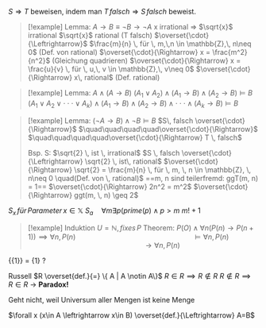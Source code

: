 

$S \Rightarrow T$ beweisen, indem man
$T\, falsch \Rightarrow S\, falsch$ beweist.



>[!example] Lemma: $A\rightarrow B \equiv \lnot B \rightarrow \lnot A$
>x irrational $\Rightarrow$ $\sqrt{x}$ irrational
>$\sqrt{x}$ rational (T falsch) $\overset{\cdot}{\Leftrightarrow}$ $\frac{m}{n} \, für \, m,\,n \in \mathbb{Z},\, n\neq 0$ (Def. von rational)
>$\overset{\cdot}{\Rightarrow} x = \frac{m^2}{n^2}$ (Gleichung quadrieren)
>$\overset{\cdot}{\Rightarrow} x = \frac{u}{v} \, für \, u,\, v \in \mathbb{Z},\, v\neq 0$
>$\overset{\cdot}{\Rightarrow} x\, rational$ (Def. rational)

>[!example] Lemma: $A \wedge (A\rightarrow B)$
>$(A_1 \vee A_2) \wedge (A_1 \rightarrow B) \wedge (A_2 \rightarrow B) \models B$
>$(A_1 \vee A_2 \vee \cdot\cdot\cdot \vee A_k) \wedge (A_1 \rightarrow B) \wedge (A_2 \rightarrow B) \wedge \cdot\cdot\cdot \wedge (A_k \rightarrow B) \models B$

>[!example] Lemma: $(\lnot A \rightarrow B) \wedge \lnot B \models B$
>$S\, falsch \overset{\cdot}{\Rightarrow}$
>$\quad\quad\quad\quad\overset{\cdot}{\Rightarrow}$
>$\quad\quad\quad\quad\overset{\cdot}{\Rightarrow} T \, falsch$
>
>Bsp. S: $\sqrt{2} \, ist \, irrational$
>$S \, falsch \overset{\cdot}{\Leftrightarrow} \sqrt{2} \, ist\, rational$
>$\overset{\cdot}{\Rightarrow} \sqrt{2} = \frac{m}{n} \, für \, m, \, n \in \mathbb{Z}, \, n\neq 0 \quad(Def. von \, rational)$ ==m, n sind teilerfremd: ggT(m, n) = 1==
>$\overset{\cdot}{\Rightarrow} 2n^2 = m^2$
>$\overset{\cdot}{\Rightarrow} ggt(m, \, n) \geq 2$



$S_x \, für \, Parameter \, x\in\mathbb{X}$
$S_a \quad \forall m \exists p (prime(p) \wedge p>m$
$m! +1$


>[!example] Induktion
>$U=\mathbb{N}, \, fixes \, P$
>Theorem:
>$P(O) \wedge \forall n (P(n) \rightarrow P(n+1)) \implies \forall n, \,P(n)$
>$\quad\quad\quad\quad\quad\quad\quad\quad\quad\quad\quad\quad\quad\quad\models \forall n, \,P(n)$
>$\quad\quad\quad\quad\quad\quad\quad\quad\quad\quad\quad\quad\quad\quad\rightarrow \forall n, \,P(n)$





{{1}} = {1} ?


Russell
$R \overset{def.}{=} \{ A | A \notin A\}$
$R \in R \implies R \notin R$
$R \notin R \implies R\in R$
-> **Paradox!**

Geht nicht, weil Universum aller Mengen ist keine Menge



$\forall x (x\in A \leftrightarrow x\in B) \overset{def.}{\Leftrightarrow} A=B$





